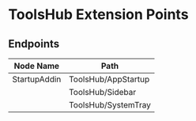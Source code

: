 # ToolsHub Extension Points

## Endpoints

| Node Name | Path |
|---|---|
| StartupAddin | ToolsHub/AppStartup |
|  | ToolsHub/Sidebar |
|  | ToolsHub/SystemTray |